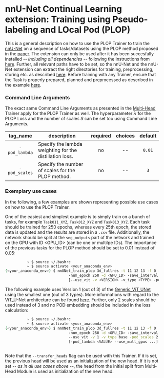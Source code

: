# nnU-Net Continual Learning extension: Training using Pseudo-labeling and LOcal Pod (PLOP)

This is a general description on how to use the PLOP Trainer to train the [nnU-Net](https://github.com/MIC-DKFZ/nnUNet) on a sequence of tasks/datasets using the PLOP method proposed in the [paper](https://arxiv.org/pdf/2011.11390.pdf). The extension can only be used after it has been succesfully installed *-- including all dependencies --* following the instructions from [here](https://github.com/camgbus/Lifelong-nnUNet/blob/continual_learning/README.md#installation). Further, all relevant paths have to be set, so the nnU-Net and the nnU-Net extension can extract the right directories for training, preprocessing, storing etc. as described [here](https://github.com/MIC-DKFZ/nnUNet/blob/master/documentation/setting_up_paths.md). Before training with any Trainer, ensure that the Task is properly prepared, planned and preprocessed as described in the example [here](https://github.com/MIC-DKFZ/nnUNet/blob/master/documentation/training_example_Hippocampus.md).

### Command Line Arguments
The exact same Command Line Arguments as presented in the [Multi-Head](multihead_training.md) Trainer apply for the PLOP Trainer as well. The hyperparameter $\lambda$ for the PLOP Loss and the number of scales $S$ can be set too using Command Line Arguments.

| tag_name | description | required | choices | default | 
|:-:|-|:-:|:-:|:-:|
| `-pod_lambda` | Specify the lambda weighting for the distillation loss. | no | -- | `0.01` |
| `-pod_scales` | Specify the number of scales for the PLOP method. | no | -- | `3` |

### Exemplary use cases
In the following, a few examples are shown representing possible use cases on how to use the PLOP Trainer.

One of the easiest and simplest example is to simply train on a bunch of tasks, for example `Task011_XYZ`, `Task012_XYZ` and `Task013_XYZ`. Each task should be trained for 250 epochs, whereas every 25th epoch, the stored data is updated and the results are stored in a `.csv` file. Additionally, the network should be split at the `seg_outputs` part of the network and trained on the GPU with ID <GPU_ID> (can be one or multilpe IDs). The importance of the previous tasks for the PLOP method should be set to 0.01 instead of 0.05:
```bash
          ~ $ source ~/.bashrc
          ~ $ source activate <your_anaconda_env>
(<your_anaconda_env>) $ nnUNet_train_plop 3d_fullres -t 11 12 13 -f 0 -pod_lambda 0.01
                             -num_epoch 250 -d <GPU_ID> -save_interval 25 -s seg_outputs --store_csv
                             [--use_vit -v <VERSION> -v_type <TYPE> -pod_scales <SCALE> ...]
```

The following example uses Version 1 (out of 3) of the [Generic_ViT_UNet](https://github.com/camgbus/Lifelong-nnUNet/blob/continual_learning/nnunet_ext/network_architecture/generic_ViT_UNet.py#L14) using the smallest one (out of 3 types). More informations with regard to the ViT_U-Net architecture can be found [here](https://github.com/camgbus/Lifelong-nnUNet/blob/ViT_U-Net/documentation/ViT_U-Net.md). Further, only 2 scales should be used instead of 3 and no POD embedding should be included in the loss calculation:
```bash
          ~ $ source ~/.bashrc
          ~ $ source activate <your_anaconda_env>
(<your_anaconda_env>) $ nnUNet_train_plop 3d_fullres -t 11 12 13 -f 0
                             -num_epoch 250 -d <GPU_ID> -save_interval 25 -s seg_outputs --store_csv
                             --use_vit -v 1 -v_type base -pod_scales 2
                             [-pod_lambda <VALUE> --use_mult_gpus ...]
                             
```

Note that the `--transfer_heads` flag can be used with this Trainer. If it is set, the previous head will be used as an initialization of the new head. If it is not set *-- as in all use cases above --*, the head from the initial split from Multi-Head Module is used as initialization of the new head.
